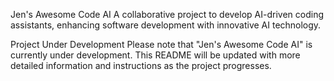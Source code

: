 Jen's Awesome Code AI
A collaborative project to develop AI-driven coding assistants, enhancing software development with innovative AI technology.

Project Under Development
Please note that "Jen's Awesome Code AI" is currently under development. This README will be updated with more detailed information and instructions as the project progresses.


